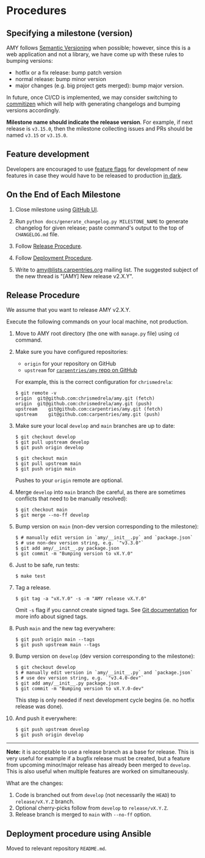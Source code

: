 # Procedures

## Specifying a milestone (version)

AMY follows [Semantic Versioning](https://semver.org/) when possible; however, since this
is a web application and not a library, we have come up with these rules to bumping versions:

* hotfix or a fix release: bump patch version
* normal release: bump minor version
* major changes (e.g. big project gets merged): bump major version.

In future, once CI/CD is implemented, we may consider switching to [commitizen](https://github.com/commitizen/cz-cli)
which will help with generating changelogs and bumping versions accordingly.

**Milestone name should indicate the release version**. For example, if next release is
`v3.15.0`, then the milestone collecting issues and PRs should be named `v3.15` or `v3.15.0`.

## Feature development

Developers are encouraged to use
[feature flags](https://launchdarkly.com/blog/what-are-feature-flags/) for development
of new features in case they would have to be released to production
[in dark](https://www.flagship.io/glossary/dark-launch/).

## On the End of Each Milestone

1. Close milestone using [GitHub UI](https://github.com/carpentries/amy/milestones).

2. Run `python docs/generate_changelog.py MILESTONE_NAME` to generate changelog for given
   release; paste command's output to the top of `CHANGELOG.md` file.

3. Follow [Release Procedure](#release-procedure).

4. Follow [Deployment Procedure](#deployment-procedure-using-ansible).

5. Write to <amy@lists.carpentries.org> mailing list.
   The suggested subject of the new thread is "[AMY] New release v2.X.Y".

## Release Procedure

We assume that you want to release AMY v2.X.Y.

Execute the following commands on your local machine, not production.

1.  Move to AMY root directory (the one with `manage.py` file) using `cd` command.

2.  Make sure you have configured repositories:

    - `origin` for your repository on GitHub
    - `upstream` for [`carpentries/amy` repo on GitHub](https://github.com/carpentries/amy)

    For example, this is the correct configuration for `chrismedrela`:

        $ git remote -v
        origin	git@github.com:chrismedrela/amy.git (fetch)
        origin	git@github.com:chrismedrela/amy.git (push)
        upstream	git@github.com:carpentries/amy.git (fetch)
        upstream	git@github.com:carpentries/amy.git (push)

3.  Make sure your local `develop` and `main` branches are up to date:

        $ git checkout develop
        $ git pull upstream develop
        $ git push origin develop

        $ git checkout main
        $ git pull upstream main
        $ git push origin main

    Pushes to your `origin` remote are optional.

4.  Merge `develop` into `main` branch (be careful, as there are sometimes conflicts that need to be manually resolved):

        $ git checkout main
        $ git merge --no-ff develop

5.  Bump version on `main` (non-dev version corresponding to the milestone):

        $ # manually edit version in `amy/__init__.py` and `package.json`
        $ # use non-dev version string, e.g. `"v3.3.0"`
        $ git add amy/__init__.py package.json
        $ git commit -m "Bumping version to vX.Y.0"

7.  Just to be safe, run tests:

        $ make test

8.  Tag a release.

        $ git tag -a "vX.Y.0" -s -m "AMY release vX.Y.0"

    Omit `-s` flag if you cannot create signed tags.
    See [Git documentation](https://git-scm.com/book/tr/v2/Git-Tools-Signing-Your-Work) for more info about signed tags.

9.  Push `main` and the new tag everywhere:

        $ git push origin main --tags
        $ git push upstream main --tags

10. Bump version on `develop` (dev version corresponding to the milestone):

        $ git checkout develop
        $ # manually edit version in `amy/__init__.py` and `package.json`
        $ # use dev version string, e.g. `"v3.4.0-dev"`
        $ git add amy/__init__.py package.json
        $ git commit -m "Bumping version to vX.Y.0-dev"

    This step is only needed if next development cycle begins (ie. no hotfix release was done).

11. And push it everywhere:

        $ git push upstream develop
        $ git push origin develop

---

**Note:** it is acceptable to use a release branch as a base for release. This is very
useful for example if a bugfix release must be created, but a feature from upcoming
minor/major release has already been merged to `develop`. This is also useful when multiple
features are worked on simultaneously.

What are the changes:

1. Code is branched out from `develop` (not necessarily the `HEAD`) to `release/vX.Y.Z`
   branch.
2. Optional cherry-picks follow from `develop` to `release/vX.Y.Z`.
3. Release branch is merged to `main` with `--no-ff` option.


## Deployment procedure using Ansible

Moved to relevant repository `README.md`.
